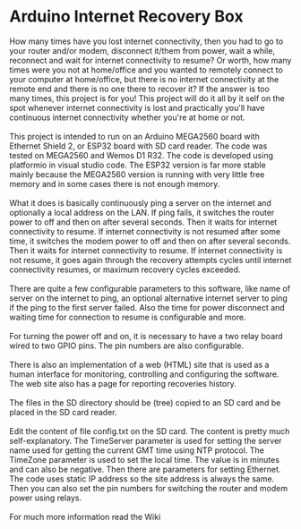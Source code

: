 Arduino Internet Recovery Box
=============================

How many times have you lost internet connectivity, then you had to go to your router and/or modem, disconnect it/them from power, wait a while,  reconnect and wait for internet connectivity to resume? Or worth, how many times were you not at home/office and you wanted to remotely connect to your computer at home/office, but there is no internet connectivity at the remote end and there is no one there to recover it? If the answer is too many times, this project is for you! This project will do it all by it self on the spot whenever internet connectivity is lost and practically you'll have continuous internet connectivity whether you're at home or not.<br/><br/>
This project is intended to run on an Arduino MEGA2560 board with Ethernet Shield 2, or ESP32 board with SD card reader. The code was tested on MEGA2560 and Wemos D1 R32. The code is developed using platformio in visual studio code. The ESP32 version is far more stable mainly because the MEGA2560 version is running with very little free memory and in some cases there is not enough memory.
<br/><br/>
What it does is basically continuously ping a server on the internet and optionally a local address on the LAN. If ping fails, it switches the router power to off and then on after several seconds. Then it waits for internet connectivity to resume. If internet connectivity is not resumed after some time, it switches the modem power to off and then on after several seconds. Then it waits for internet connectivity to resume. If internet connectivity is not resume, it goes again through the recovery attempts cycles until internet connectivity resumes, or maximum recovery cycles exceeded.
<br/><br/>
There are quite a few configurable parameters to this software, like name of server on the internet to ping, an optional alternative internet server to ping if the ping to the first server failed. Also the time for power disconnect and waiting time for connection to resume is configurable and more.
<br/><br/>
For turning the power off and on, it is necessary to have a two relay board wired to two GPIO pins. The pin numbers are also configurable.
<br/><br/>
There is also an implementation of a web (HTML) site that is used as a human interface for monitoring, controlling and configuring the software. The web site also has a page for reporting recoveries history.
<br/><br/>
The files in the SD directory should be (tree) copied to an SD card and be placed in the SD card reader.
<br/><br/>
Edit the content of file config.txt on the SD card. The content is pretty much self-explanatory. The TimeServer parameter is used for setting the server name used for getting the current GMT time using NTP protocol. The TimeZone parameter is used to set the local time. The value is in minutes and can also be negative. Then there are parameters for setting Ethernet. The code uses static IP address so the site address is always the same. Then you can also set the pin numbers for switching the router and modem power using relays.<br/><br/>
For much more information read the Wiki
